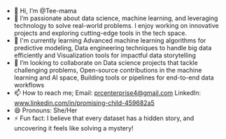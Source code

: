 - 👋 Hi, I’m @Tee-mama
- 👀 I’m passionate about data science, machine learning, and leveraging technology to solve real-world problems. I enjoy working on innovative projects and exploring cutting-edge tools in the tech space.
- 🌱 I'm currently learning Advanced machine learning algorithms for predictive modeling, Data engineering techniques to handle big data efficiently and Visualization tools for impactful data storytelling
- 💞️ I’m looking to collaborate on Data science projects that tackle challenging problems, Open-source contributions in the machine learning and AI space, Building tools or pipelines for end-to-end data workflows
- 📫 How to reach me; Email: prcenterprise4@gmail.com
                       LinkedIn: www.linkedin.com/in/promising-child-459682a5
- 😄 Pronouns: She/Her
- ⚡ Fun fact: I believe that every dataset has a hidden story, and uncovering it feels like solving a mystery!


<!---
Tee-mama/Tee-mama is a ✨ special ✨ repository because its `README.md` (this file) appears on your GitHub profile.
You can click the Preview link to take a look at your changes.
--->
